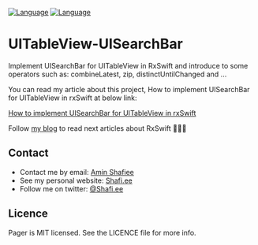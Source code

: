 
[![Language](https://img.shields.io/badge/swift-4.2-green.svg)](http://swift.org) [![Language](https://img.shields.io/badge/RxSwift-4.2-purple.svg)](http://swift.org)

# UITableView-UISearchBar
Implement UISearchBar for UITableView in RxSwift and introduce to some operators such as: combineLatest, zip, distinctUntilChanged and ...

You can read my article about this project, How to implement UISearchBar for UITableView in rxSwift at below link:

[How to implement UISearchBar for UITableView in rxSwift](https://virgool.io/@shafi.ee/uitableviewuisearchbar-vbf6prgnv5id)

Follow [my blog](https://virgool.io/@shafi.ee/) to read next articles about RxSwift 🌹🙏🏻 

## Contact
- Contact me by email: [Amin Shafiee](mailto:amin@shafi.ee) 
- See my personal website: [Shafi.ee](http://www.shafi.ee)
- Follow me on twitter: [@Shafi.ee](http://twitter.com/shafi.ee)


## Licence
Pager is MIT licensed. See the LICENCE file for more info.
